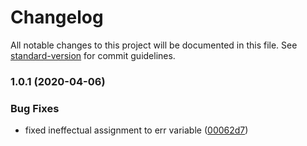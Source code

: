 # Changelog

All notable changes to this project will be documented in this file. See [standard-version](https://github.com/conventional-changelog/standard-version) for commit guidelines.

### 1.0.1 (2020-04-06)


### Bug Fixes

* fixed ineffectual assignment to err variable ([00062d7](https://github.com/marcelblijleven/goflight/commit/00062d71ce6d3d046bd700c7ca22e93a03eaf7ac))
